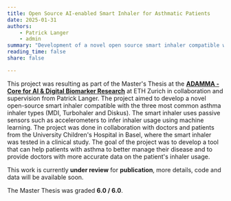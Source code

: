```yaml
---
title: Open Source AI-enabled Smart Inhaler for Asthmatic Patients
date: 2025-01-31
authors:
    - Patrick Langer
    - admin
summary: "Development of a novel open source smart inhaler compatible with the three most common asthma inhaler types. Using passive sensors such as accelerometers to infer inhaler usage using machine learning. Grade: 6.0 / 6.0"
reading_time: false
share: false

---
```


This project was resulting as part of the Master's Thesis at the [**ADAMMA - Core for AI & Digital Biomarker Research**](https://adamma.ethz.ch/) at ETH Zurich in collaboration and supervision from Patrick Langer. The project aimed to develop a novel open-source smart inhaler compatible with the three most common asthma inhaler types (MDI, Turbohaler and Diskus). The smart inhaler uses passive sensors such as accelerometers to infer inhaler usage using machine learning. The project was done in collaboration with doctors and patients from the University Children's Hospital in Basel, where the smart inhaler was tested in a clinical study. The goal of the project was to develop a tool that can help patients with asthma to better manage their disease and to provide doctors with more accurate data on the patient's inhaler usage.

This work is currently **under review** for **publication**, more details, code and data will be available soon.

The Master Thesis was graded **6.0 / 6.0**.